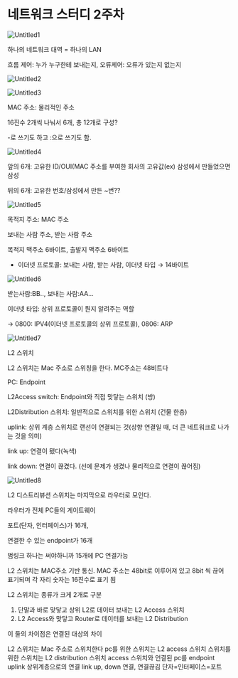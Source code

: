 # 네트워크 스터디 2주차

![Untitled1](%E1%84%82%E1%85%A6%E1%84%90%E1%85%B3%E1%84%8B%E1%85%AF%E1%84%8F%E1%85%B3%20%E1%84%89%E1%85%B3%E1%84%90%E1%85%A5%E1%84%83%E1%85%B5%202%E1%84%8C%E1%85%AE%E1%84%8E%E1%85%A1%2024b3ce1fbadb4f4389f1cee50fb55b44/Untitled.png)

하나의 네트워크 대역 = 하나의 LAN

흐름 제어: 누가 누구한테 보내는지, 오류제어: 오류가 있는지 없는지

![Untitled2](%E1%84%82%E1%85%A6%E1%84%90%E1%85%B3%E1%84%8B%E1%85%AF%E1%84%8F%E1%85%B3%20%E1%84%89%E1%85%B3%E1%84%90%E1%85%A5%E1%84%83%E1%85%B5%202%E1%84%8C%E1%85%AE%E1%84%8E%E1%85%A1%2024b3ce1fbadb4f4389f1cee50fb55b44/Untitled%201.png)

![Untitled3](%E1%84%82%E1%85%A6%E1%84%90%E1%85%B3%E1%84%8B%E1%85%AF%E1%84%8F%E1%85%B3%20%E1%84%89%E1%85%B3%E1%84%90%E1%85%A5%E1%84%83%E1%85%B5%202%E1%84%8C%E1%85%AE%E1%84%8E%E1%85%A1%2024b3ce1fbadb4f4389f1cee50fb55b44/Untitled%202.png)

MAC 주소: 물리적인 주소

16진수 2개씩 나눠서 6개, 총 12개로 구성?

-로 쓰기도 하고 :으로 쓰기도 함.

![Untitled4](%E1%84%82%E1%85%A6%E1%84%90%E1%85%B3%E1%84%8B%E1%85%AF%E1%84%8F%E1%85%B3%20%E1%84%89%E1%85%B3%E1%84%90%E1%85%A5%E1%84%83%E1%85%B5%202%E1%84%8C%E1%85%AE%E1%84%8E%E1%85%A1%2024b3ce1fbadb4f4389f1cee50fb55b44/Untitled%203.png)

앞의 6개: 고유한 ID/OUI(MAC 주소를 부여한 회사의 고유값(ex) 삼성에서 만들었으면 삼성

뒤의 6개: 고유한 번호/삼성에서 만든 ~번??

![Untitled5](%E1%84%82%E1%85%A6%E1%84%90%E1%85%B3%E1%84%8B%E1%85%AF%E1%84%8F%E1%85%B3%20%E1%84%89%E1%85%B3%E1%84%90%E1%85%A5%E1%84%83%E1%85%B5%202%E1%84%8C%E1%85%AE%E1%84%8E%E1%85%A1%2024b3ce1fbadb4f4389f1cee50fb55b44/Untitled%204.png)

목적지 주소: MAC 주소

보내는 사람 주소, 받는 사람 주소

목적지 맥주소 6바이트, 출발지 맥주소 6바이트

- 이더넷 프로토콜: 보내는 사람, 받는 사람, 이더넷 타입 → 14바이트

![Untitled6](%E1%84%82%E1%85%A6%E1%84%90%E1%85%B3%E1%84%8B%E1%85%AF%E1%84%8F%E1%85%B3%20%E1%84%89%E1%85%B3%E1%84%90%E1%85%A5%E1%84%83%E1%85%B5%202%E1%84%8C%E1%85%AE%E1%84%8E%E1%85%A1%2024b3ce1fbadb4f4389f1cee50fb55b44/Untitled%205.png)

받는사람:BB.., 보내는 사람:AA…

이더넷 타입: 상위 프로토콜이 뭔지 알려주는 역할

→ 0800: IPV4(이더넷 프로토콜의 상위 프로토콜), 0806: ARP

![Untitled7](%E1%84%82%E1%85%A6%E1%84%90%E1%85%B3%E1%84%8B%E1%85%AF%E1%84%8F%E1%85%B3%20%E1%84%89%E1%85%B3%E1%84%90%E1%85%A5%E1%84%83%E1%85%B5%202%E1%84%8C%E1%85%AE%E1%84%8E%E1%85%A1%2024b3ce1fbadb4f4389f1cee50fb55b44/Untitled%206.png)

L2 스위치

L2 스위치는 Mac 주소로 스위칭을 한다. MC주소는 48비트다

PC: Endpoint

L2Access switch: Endpoint와 직접 맞닿는 스위치 (방)

L2Distribution 스위치: 일반적으로 스위치를 위한 스위치 (건물 한층)

uplink: 상위 계층 스위치로 랜선이 연결되는 것(상향 연결일 때, 더 큰 네트워크로 나가는 것을 의미)

link up: 연결이 됐다(녹색)

link down: 연결이 끊겼다. (선에 문제가 생겼나 물리적으로 연결이 끊어짐)

![Untitled8](%E1%84%82%E1%85%A6%E1%84%90%E1%85%B3%E1%84%8B%E1%85%AF%E1%84%8F%E1%85%B3%20%E1%84%89%E1%85%B3%E1%84%90%E1%85%A5%E1%84%83%E1%85%B5%202%E1%84%8C%E1%85%AE%E1%84%8E%E1%85%A1%2024b3ce1fbadb4f4389f1cee50fb55b44/Untitled%207.png)

L2 디스트리뷰션 스위치는 마지막으로 라우터로 모인다.

라우터가 전체 PC들의 게이트웨이

포트(단자, 인터페이스)가 16개,

연결한 수 있는 endpoint가 16개

범링크 하나는 써야하니까 15개에 PC 연결가능

L2 스위치는 MAC주소 기반 통신. MAC 주소는 48bit로 이루어져 있고 8bit 씩 끊어 표기되며 각 자리 숫자는 16진수로 표기 됨

L2 스위치는 종류가 크게 2개로 구분

1. 단말과 바로 맞닿고 상위 L2로 데이터 보내는 L2 Access 스위치
2. L2 Access와 맞닿고 Router로 데이터를 보내는 L2 Distribution

이 둘의 차이점은 연결된 대상의 차이

L2 스위치는 Mac 주소로 스위치한다
pc를 위한 스위치는 L2 access 스위치
스위치를 위한 스위치는 L2 distribution 스위치
access 스위치와 언결된 pc를 endpoint
uplink 상위계층으로의 연결
link up, down 연결, 연결끊김
단자=인터페이스=포트
